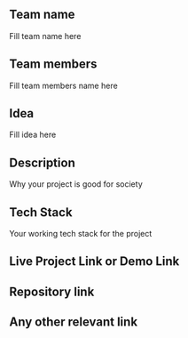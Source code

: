 ## Team name
Fill team name here

## Team members
Fill team members name here

## Idea
Fill idea here

## Description
Why your project is good for society

## Tech Stack
Your working tech stack for the project

## Live Project Link or Demo Link


## Repository link


## Any other relevant link